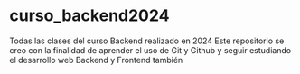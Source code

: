# curso_backend2024
Todas las clases del curso Backend realizado en 2024
Este repositorio se creo con la finalidad de aprender el uso de Git y Github y seguir estudiando el desarrollo web Backend y Frontend también
